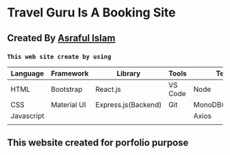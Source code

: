 # Travel Guru Is A Booking Site

## Created By  [Asraful Islam](https://mxasraful.com)


### `This web site create by using`


Language | Framework | Library | Tools | Tech | Others |
--- | --- | --- | --- | --- | --- |
HTML | Bootstrap | React.js |  VS Code  | Node | Firebase |
CSS | Material UI | Express.js(Backend) | Git | MonoDB(Backend) | FontAwesome |
Javascript |  |  |  | Axios |
 | | | | | | | | React Router |





## This website created for porfolio purpose
